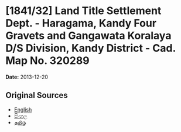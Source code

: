 # [1841/32] Land Title Settlement Dept. - Haragama, Kandy Four Gravets and Gangawata Koralaya D/S Division, Kandy District - Cad. Map No. 320289

**Date:** 2013-12-20

## Original Sources

- [English](https://documents.gov.lk/view/extra-gazettes/2013/12/1841-32_E.pdf)
- [සිංහල](https://documents.gov.lk/view/extra-gazettes/2013/12/1841-32_S.pdf)
- [தமிழ்](https://documents.gov.lk/view/extra-gazettes/2013/12/1841-32_T.pdf)
